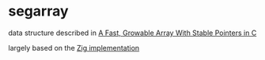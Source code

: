# segarray
data structure described in [A Fast, Growable Array With Stable Pointers in C](https://danielchasehooper.com/posts/segment_array/)

largely based on the [Zig implementation](https://github.com/ziglang/zig/blob/master/lib/std/segmented_list.zig)
